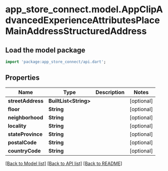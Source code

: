 # app_store_connect.model.AppClipAdvancedExperienceAttributesPlaceMainAddressStructuredAddress

## Load the model package
```dart
import 'package:app_store_connect/api.dart';
```

## Properties
Name | Type | Description | Notes
------------ | ------------- | ------------- | -------------
**streetAddress** | **BuiltList&lt;String&gt;** |  | [optional] 
**floor** | **String** |  | [optional] 
**neighborhood** | **String** |  | [optional] 
**locality** | **String** |  | [optional] 
**stateProvince** | **String** |  | [optional] 
**postalCode** | **String** |  | [optional] 
**countryCode** | **String** |  | [optional] 

[[Back to Model list]](../README.md#documentation-for-models) [[Back to API list]](../README.md#documentation-for-api-endpoints) [[Back to README]](../README.md)


